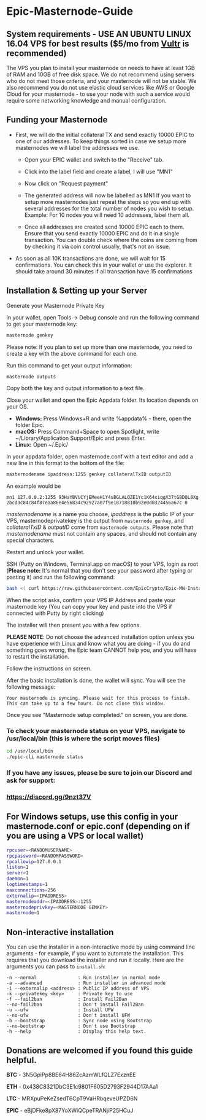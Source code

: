 # Epic-Masternode-Guide

## System requirements - USE AN UBUNTU LINUX 16.04 VPS for best results ($5/mo from <a href="https://www.vultr.com/?ref=7356599">Vultr</a> is recommended)

The VPS you plan to install your masternode on needs to have at least 1GB of RAM and 10GB of free disk space. We do not recommend using servers who do not meet those criteria, and your masternode will not be stable. We also recommend you do not use elastic cloud services like AWS or Google Cloud for your masternode - to use your node with such a service would require some networking knowledge and manual configuration.

## Funding your Masternode

* First, we will do the initial collateral TX and send exactly 10000 EPIC to one of our addresses. To keep things sorted in case we setup more masternodes we will label the addresses we use.

  - Open your EPIC wallet and switch to the "Receive" tab.

  - Click into the label field and create a label, I will use "MN1"

  - Now click on "Request payment"

  - The generated address will now be labelled as MN1 If you want to setup more masternodes just repeat the steps so you end up with several addresses for the total number of nodes you wish to setup. Example: For 10 nodes you will need 10 addresses, label them all.

  - Once all addresses are created send 10000 EPIC each to them. Ensure that you send exactly 10000 EPIC and do it in a single transaction. You can double check where the coins are coming from by checking it via coin control usually, that's not an issue.

* As soon as all 10K transactions are done, we will wait for 15 confirmations. You can check this in your wallet or use the explorer. It should take around 30 minutes if all transaction have 15 confirmations

## Installation & Setting up your Server

Generate your Masternode Private Key

In your wallet, open Tools -> Debug console and run the following command to get your masternode key:

```bash
masternode genkey
```

Please note: If you plan to set up more than one masternode, you need to create a key with the above command for each one.

Run this command to get your output information:

```bash
masternode outputs
```

Copy both the key and output information to a text file.

Close your wallet and open the Epic Appdata folder. Its location depends on your OS.

* **Windows:** Press Windows+R and write %appdata% - there, open the folder Epic.  
* **macOS:** Press Command+Space to open Spotlight, write ~/Library/Application Support/Epic and press Enter.  
* **Linux:** Open ~/.Epic/

In your appdata folder, open masternode.conf with a text editor and add a new line in this format to the bottom of the file:

```bash
masternodename ipaddress:1255 genkey collateralTxID outputID
```

An example would be

```
mn1 127.0.0.2:1255 93HaYBVUCYjEMeeH1Y4sBGLALQZE1Yc1K64xiqgX37tGBDQL8Xg 2bcd3c84c84f87eaa86e4e56834c92927a07f9e18718810b92e0d0324456a67c 0
```

_masternodename_ is a name you choose, _ipaddress_ is the public IP of your VPS, masternodeprivatekey is the output from `masternode genkey`, and _collateralTxID_ & _outputID_ come from `masternode outputs`. Please note that _masternodename_ must not contain any spaces, and should not contain any special characters.

Restart and unlock your wallet.

SSH (Putty on Windows, Terminal.app on macOS) to your VPS, login as root (**Please note:** It's normal that you don't see your password after typing or pasting it) and run the following command:

```bash
bash <( curl https://raw.githubusercontent.com/EpicCrypto/Epic-MN-Install/master/install.sh )
```

When the script asks, confirm your VPS IP Address and paste your masternode key (You can copy your key and paste into the VPS if connected with Putty by right clicking)

The installer will then present you with a few options.

**PLEASE NOTE**: Do not choose the advanced installation option unless you have experience with Linux and know what you are doing - if you do and something goes wrong, the Epic team CANNOT help you, and you will have to restart the installation.

Follow the instructions on screen.

After the basic installation is done, the wallet will sync. You will see the following message:

```
Your masternode is syncing. Please wait for this process to finish.
This can take up to a few hours. Do not close this window.
```

Once you see "Masternode setup completed." on screen, you are done.

### To check your masternode status on your VPS, navigate to /usr/local/bin (this is where the script moves files) 

```bash
cd /usr/local/bin
./epic-cli masternode status
```


### If you have any issues, please be sure to join our Discord and ask for support:
### https://discord.gg/9nzt37V


## For Windows setups, use this config in your masternode.conf or epic.conf (depending on if you are using a VPS or local wallet)

```bash
rpcuser=<RANDOMUSERNAME>
rpcpassword=<RANDOMPASSWORD>
rpcallowip=127.0.0.1
listen=1
server=1
daemon=1
logtimestamps=1
maxconnections=256
externalip=<IPADDRESS>
masternodeaddr=<IPADDRESS>:1255
masternodeprivkey=<MASTERNODE GENKEY>
masternode=1

```


## Non-interactive installation

You can use the installer in a non-interactive mode by using command line arguments - for example, if you want to automate the installation. This requires that you download the installer and run it locally. Here are the arguments you can pass to `install.sh`:

```
-n --normal               : Run installer in normal mode
-a --advanced             : Run installer in advanced mode
-i --externalip <address> : Public IP address of VPS
-k --privatekey <key>     : Private key to use
-f --fail2ban             : Install Fail2Ban
--no-fail2ban             : Don't install Fail2Ban
-u --ufw                  : Install UFW
--no-ufw                  : Don't install UFW
-b --bootstrap            : Sync node using Bootstrap
--no-bootstrap            : Don't use Bootstrap
-h --help                 : Display this help text.
```

## Donations are welcomed if you found this guide helpful.
**BTC** - 3N5GpiPp8BE64H86ZcAzmWLfQLZ7ExznEE

**ETH** - 0x438C8321DbC3E1c9801F605D2793F2944D17AAa1

**LTC** - MRXpuPeKeZsedT6CpT9VaHRbqeveUPZD6N 

**EPIC** - eBjDFke8pX87YoXWiQCpeTRANjiP25HCuJ
